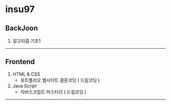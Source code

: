 # insu97

## BackJoon

1. 알고리즘 기초1

---

## Frontend

1. HTML & CSS
   - 포트폴리오 웹사이트 클론코딩 ( 드림코딩 )
2. Java Script
   - 자바스크립트 마스터리 ( 드림코딩 )

---
